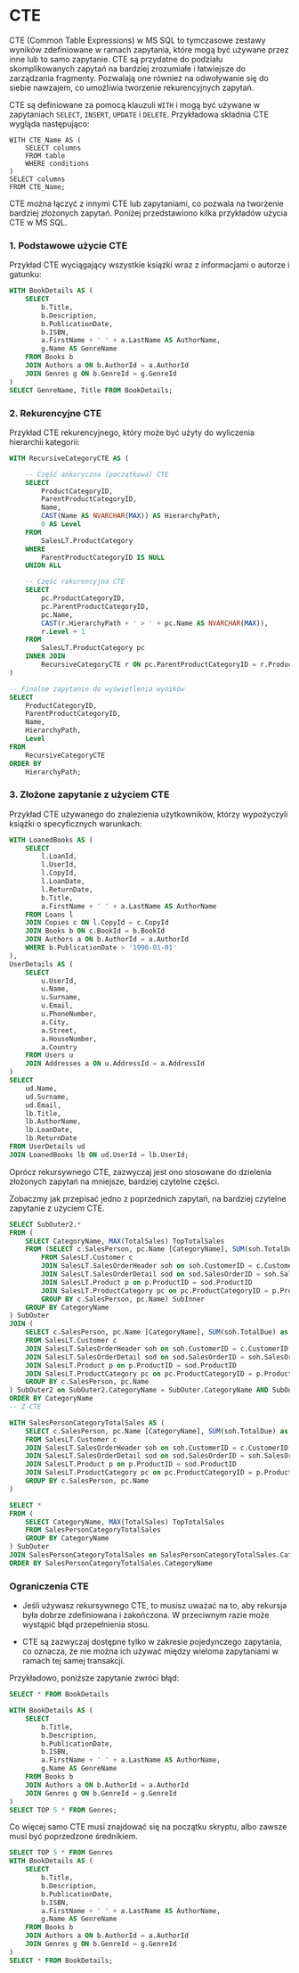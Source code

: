# CTE

CTE (Common Table Expressions) w MS SQL to tymczasowe zestawy wyników zdefiniowane w ramach zapytania, które mogą być używane przez inne lub to <span style="color: var(--vscode-foreground);">samo</span> <span style="color: var(--vscode-foreground);">zapytanie. CTE są przydatne do podziału skomplikowanych zapytań na bardziej zrozumiałe i łatwiejsze do zarządzania fragmenty. Pozwalają one również na odwoływanie się do siebie nawzajem, co umożliwia tworzenie rekurencyjnych zapytań.</span>

CTE są definiowane za pomocą klauzuli `WITH` i mogą być używane w zapytaniach `SELECT`, `INSERT`, `UPDATE` i `DELETE`. Przykładowa składnia CTE wygląda następująco:

```
WITH CTE_Name AS (
    SELECT columns
    FROM table
    WHERE conditions
)
SELECT columns
FROM CTE_Name;

```

CTE można łączyć z innymi CTE lub zapytaniami, co pozwala na tworzenie bardziej złożonych zapytań. Poniżej przedstawiono kilka przykładów użycia CTE w MS SQL.

### 1\. Podstawowe użycie CTE

Przykład CTE wyciągający wszystkie książki wraz z informacjami o autorze i gatunku:


```sql
WITH BookDetails AS (
    SELECT
        b.Title,
        b.Description,
        b.PublicationDate,
        b.ISBN,
        a.FirstName + ' ' + a.LastName AS AuthorName,
        g.Name AS GenreName
    FROM Books b
    JOIN Authors a ON b.AuthorId = a.AuthorId
    JOIN Genres g ON b.GenreId = g.GenreId
)
SELECT GenreName, Title FROM BookDetails;
```


### 2\. Rekurencyjne CTE

Przykład CTE rekurencyjnego, który może być użyty do wyliczenia hierarchii kategorii:


```sql
WITH RecursiveCategoryCTE AS (

    -- Część ankoryczna (początkowa) CTE
    SELECT
        ProductCategoryID,
        ParentProductCategoryID,
        Name,
        CAST(Name AS NVARCHAR(MAX)) AS HierarchyPath,
        0 AS Level
    FROM
        SalesLT.ProductCategory
    WHERE
        ParentProductCategoryID IS NULL
    UNION ALL

    -- Część rekurencyjna CTE
    SELECT
        pc.ProductCategoryID,
        pc.ParentProductCategoryID,
        pc.Name,
        CAST(r.HierarchyPath + ' > ' + pc.Name AS NVARCHAR(MAX)),
        r.Level + 1
    FROM
        SalesLT.ProductCategory pc
    INNER JOIN
        RecursiveCategoryCTE r ON pc.ParentProductCategoryID = r.ProductCategoryID
)

-- Finalne zapytanie do wyświetlenia wyników
SELECT
    ProductCategoryID,
    ParentProductCategoryID,
    Name,
    HierarchyPath,
    Level
FROM
    RecursiveCategoryCTE
ORDER BY
    HierarchyPath;
```



### 3. Złożone zapytanie z użyciem CTE

Przykład CTE używanego do znalezienia użytkowników, którzy wypożyczyli książki o specyficznych warunkach:






```sql
WITH LoanedBooks AS (
    SELECT
        l.LoanId,
        l.UserId,
        l.CopyId,
        l.LoanDate,
        l.ReturnDate,
        b.Title,
        a.FirstName + ' ' + a.LastName AS AuthorName
    FROM Loans l
    JOIN Copies c ON l.CopyId = c.CopyId
    JOIN Books b ON c.BookId = b.BookId
    JOIN Authors a ON b.AuthorId = a.AuthorId
    WHERE b.PublicationDate > '1990-01-01'
),
UserDetails AS (
    SELECT
        u.UserId,
        u.Name,
        u.Surname,
        u.Email,
        u.PhoneNumber,
        a.City,
        a.Street,
        a.HouseNumber,
        a.Country
    FROM Users u
    JOIN Addresses a ON u.AddressId = a.AddressId
)
SELECT
    ud.Name,
    ud.Surname,
    ud.Email,
    lb.Title,
    lb.AuthorName,
    lb.LoanDate,
    lb.ReturnDate
FROM UserDetails ud
JOIN LoanedBooks lb ON ud.UserId = lb.UserId;
```



Oprócz rekursywnego CTE, zazwyczaj jest ono stosowane do dzielenia złożonych zapytań na mniejsze, bardziej czytelne części.

Zobaczmy jak przepisać jedno z poprzednich zapytań, na bardziej czytelne zapytanie z użyciem CTE.

```sql
SELECT SubOuter2.*
FROM (
    SELECT CategoryName, MAX(TotalSales) TopTotalSales
    FROM (SELECT c.SalesPerson, pc.Name [CategoryName], SUM(soh.TotalDue) as TotalSales
        FROM SalesLT.Customer c 
        JOIN SalesLT.SalesOrderHeader soh on soh.CustomerID = c.CustomerID
        JOIN SalesLT.SalesOrderDetail sod on sod.SalesOrderID = soh.SalesOrderID
        JOIN SalesLT.Product p on p.ProductID = sod.ProductID
        JOIN SalesLT.ProductCategory pc on pc.ProductCategoryID = p.ProductCategoryID
        GROUP BY c.SalesPerson, pc.Name) SubInner
    GROUP BY CategoryName
) SubOuter
JOIN (
    SELECT c.SalesPerson, pc.Name [CategoryName], SUM(soh.TotalDue) as TotalSales
    FROM SalesLT.Customer c 
    JOIN SalesLT.SalesOrderHeader soh on soh.CustomerID = c.CustomerID
    JOIN SalesLT.SalesOrderDetail sod on sod.SalesOrderID = soh.SalesOrderID
    JOIN SalesLT.Product p on p.ProductID = sod.ProductID
    JOIN SalesLT.ProductCategory pc on pc.ProductCategoryID = p.ProductCategoryID
    GROUP BY c.SalesPerson, pc.Name
) SubOuter2 on SubOuter2.CategoryName = SubOuter.CategoryName AND SubOuter2.TotalSales = SubOuter.TopTotalSales
ORDER BY CategoryName
-- Z CTE

WITH SalesPersonCategoryTotalSales AS (
    SELECT c.SalesPerson, pc.Name [CategoryName], SUM(soh.TotalDue) as TotalSales
    FROM SalesLT.Customer c 
    JOIN SalesLT.SalesOrderHeader soh on soh.CustomerID = c.CustomerID
    JOIN SalesLT.SalesOrderDetail sod on sod.SalesOrderID = soh.SalesOrderID
    JOIN SalesLT.Product p on p.ProductID = sod.ProductID
    JOIN SalesLT.ProductCategory pc on pc.ProductCategoryID = p.ProductCategoryID
    GROUP BY c.SalesPerson, pc.Name
)

SELECT *
FROM (
    SELECT CategoryName, MAX(TotalSales) TopTotalSales
    FROM SalesPersonCategoryTotalSales
    GROUP BY CategoryName
) SubOuter
JOIN SalesPersonCategoryTotalSales on SalesPersonCategoryTotalSales.CategoryName = SubOuter.CategoryName AND SalesPersonCategoryTotalSales.TotalSales = SubOuter.TopTotalSales
ORDER BY SalesPersonCategoryTotalSales.CategoryName

```

### Ograniczenia CTE

- Jeśli używasz rekursywnego CTE, to musisz uważać na to, aby rekursja była dobrze zdefiniowana i zakończona. W przeciwnym razie może wystąpić błąd przepełnienia stosu.
    
- CTE są zazwyczaj dostępne tylko w zakresie pojedynczego zapytania, co oznacza, że ​​nie można ich używać między wieloma zapytaniami w ramach tej samej transakcji.
    

Przykładowo, poniższe zapytanie zwróci błąd:


```sql
SELECT * FROM BookDetails

WITH BookDetails AS (
    SELECT
        b.Title,
        b.Description,
        b.PublicationDate,
        b.ISBN,
        a.FirstName + ' ' + a.LastName AS AuthorName,
        g.Name AS GenreName
    FROM Books b
    JOIN Authors a ON b.AuthorId = a.AuthorId
    JOIN Genres g ON b.GenreId = g.GenreId
)
SELECT TOP 5 * FROM Genres;
```


Co więcej samo CTE musi znajdować się na początku skryptu, albo zawsze musi być poprzedzone średnikiem.


```sql
SELECT TOP 5 * FROM Genres
WITH BookDetails AS (
    SELECT
        b.Title,
        b.Description,
        b.PublicationDate,
        b.ISBN,
        a.FirstName + ' ' + a.LastName AS AuthorName,
        g.Name AS GenreName
    FROM Books b
    JOIN Authors a ON b.AuthorId = a.AuthorId
    JOIN Genres g ON b.GenreId = g.GenreId
)
SELECT * FROM BookDetails;
```
